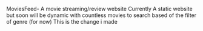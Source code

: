 MoviesFeed- A movie streaming/review website
Currently A static website but soon will be dynamic with countless movies to search based of the filter of genre (for now)
This is the change i made 
